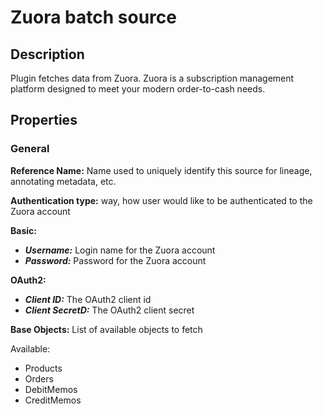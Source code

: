# Zuora batch source

Description
-----------
Plugin fetches data from Zuora. Zuora is a subscription management platform designed to meet your
modern order-to-cash needs.

Properties
----------
### General

**Reference Name:** Name used to uniquely identify this source for lineage, annotating metadata, etc.

**Authentication type:** way, how user would like to be authenticated to the Zuora account

**Basic:**

- ***Username:*** Login name for the Zuora account
- ***Password:*** Password for the Zuora account

**OAuth2:**
- ***Client ID:*** The OAuth2 client id
- ***Client SecretD:*** The OAuth2 client secret

**Base Objects:** List of available objects to fetch

Available:
- Products
- Orders
- DebitMemos
- CreditMemos








